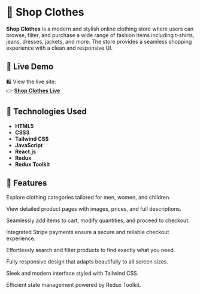 # 👕 Shop Clothes

**Shop Clothes** is a modern and stylish online clothing store where users can browse, filter, and purchase a wide range of fashion items including t-shirts, jeans, dresses, jackets, and more. The store provides a seamless shopping experience with a clean and responsive UI.

## 🔗 Live Demo

🛍️ View the live site:  
👉 [**Shop Clothes Live**](https://shop-co-front.vercel.app/)

## 🧰 Technologies Used

- **HTML5**
- **CSS3**
- **Tailwind CSS**
- **JavaScript**
- **React.js**
- **Redux**
- **Redux Toolkit**

## 🛒 Features

Explore clothing categories tailored for men, women, and children.

View detailed product pages with images, prices, and full descriptions.

Seamlessly add items to cart, modify quantities, and proceed to checkout.

Integrated Stripe payments ensure a secure and reliable checkout experience.

Effortlessly search and filter products to find exactly what you need.

Fully responsive design that adapts beautifully to all screen sizes.

Sleek and modern interface styled with Tailwind CSS.

Efficient state management powered by Redux Toolkit.



